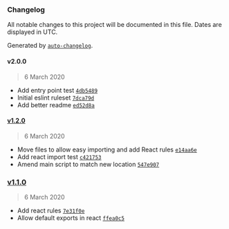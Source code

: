 ### Changelog

All notable changes to this project will be documented in this file. Dates are displayed in UTC.

Generated by [`auto-changelog`](https://github.com/CookPete/auto-changelog).

#### v2.0.0

> 6 March 2020

- Add entry point test [`4db5489`](https://github.com/lyvly-living/eslint-config-lyvly/commit/4db5489861e6a562032f0627b172e03cbc48a614)
- Initial eslint ruleset [`7dca79d`](https://github.com/lyvly-living/eslint-config-lyvly/commit/7dca79dc479246a7cfb070c23eb7038ed6821674)
- Add better readme [`ed52d8a`](https://github.com/lyvly-living/eslint-config-lyvly/commit/ed52d8ab4c5fb897c6983e59415edf78f282f9c8)

#### [v1.2.0](https://github.com/lyvly-living/eslint-config-lyvly/compare/v1.1.0...v1.2.0)

> 6 March 2020

- Move files to allow easy importing and add React rules [`e14aa6e`](https://github.com/lyvly-living/eslint-config-lyvly/commit/e14aa6e91cd7636df8f70d39df66bdf3b4b620b3)
- Add react import test [`c421753`](https://github.com/lyvly-living/eslint-config-lyvly/commit/c421753b35ce94045a9d4063000f98eee754ffe2)
- Amend main script to match new location [`547e907`](https://github.com/lyvly-living/eslint-config-lyvly/commit/547e907f6107e32f12c59612ef7c27e7369046df)

### [v1.1.0](https://github.com/lyvly-living/eslint-config-lyvly/compare/v2.0.0...v1.1.0)

> 6 March 2020

- Add react rules [`7e31f0e`](https://github.com/lyvly-living/eslint-config-lyvly/commit/7e31f0e43acf3b7311a3ef422eee1ff497d82830)
- Allow default exports in react [`ffea0c5`](https://github.com/lyvly-living/eslint-config-lyvly/commit/ffea0c5b2d44fbfe96d1cc16df4b31660c796389)
